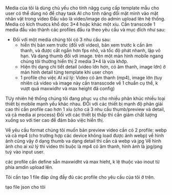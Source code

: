 Media của tôi là dùng chủ yếu cho tính năgg cung cấp template mẫu cho user có thể dùng nó để chạy task AI cho tính năng đổi mặt mình vào mặt nhân vật trong video
Đầu vào là video/image do admin upload lên hệ thống.
Media có kích thuơcs khổ dọc 3*4 hoặc khác một xíu.
Cần transcode 1 media đầu vào thành các profiles đầu ra theo yêu cầu và mục đích như sau:
- Đối với một media chúng tôi có 3 nhu cầu sau:
  + hiển thị bản xem trước (đối với video), bản xem trước k cần âm thanh, và được cắt ngắn hơn fps nhỏ, và tốc độ phát nhanh, lặp vô hạn. Và dạng thumb đối với image. trên một màn hình mobile ngang chúng tôi thường hiển thị 2 media 3*4 là vừa khớp.
  + Hiện thị dạng chi tiết detail (video lớn hơn, có âm thanh, image lớn) ở màn hình detail từng template khi user chọn
  + 1 profile cho việc AI xử lý: Video có âm thanh (mp4), image lớn (tuy nhiên cả video và image này cần transscode về 1 chuẩn cụ thể, k vượt quá maxwidhr và max height đã config)

TUy nhiên hệ thống chúng tôi đang phục vụ cho nhiều phân khúc nhiều loại thiết bị mobile mạnh yếu khác nhau.
ĐỐi với các thiết bị mạnh độ phân giải cao thì cần profile cao hơn 1 xíu (cho cả 3 nhu cầu thumb/preview và detail, và cả media ai process)
Đối với các thiết bị thấp thì cần giảm chất lượng xuống so với tier cao để đảm bảo việc hiển thị.

Về yêu cầu format chúng tôi muốn bản preview video cần có 2 profile: webp và cả mp4 (cho trường hợp các device không load được ảnh webp)
về hình ảnh cũng vậy ở dạng thumb va dạng detail thì cần cả webp và jpg
Về hình ảnh cho ai xử lý thì video thì buộc là mp4 có âm thanh, hình ảnh là jpg/png tuỳ vào input user.


các profile cần define sẵn maxwidht và max hieht, k lệ thuộc vào inout từ phía amdin upload lên.



Tôi cần tạo 1 file đáp ứng đầy đủ các profile cho yêu cầu của tôi ở trên.

tạo file json cho tôi
